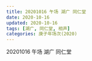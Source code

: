 ```yaml
---
title: 20201016 午场 湖广 同仁堂 
date: 2020-10-16
updated: 2020-10-16
tags: [湖广, 同仁堂, 相声]
categories: 庚子年场次(2020) 
---
```


20201016 午场 湖广 同仁堂 


